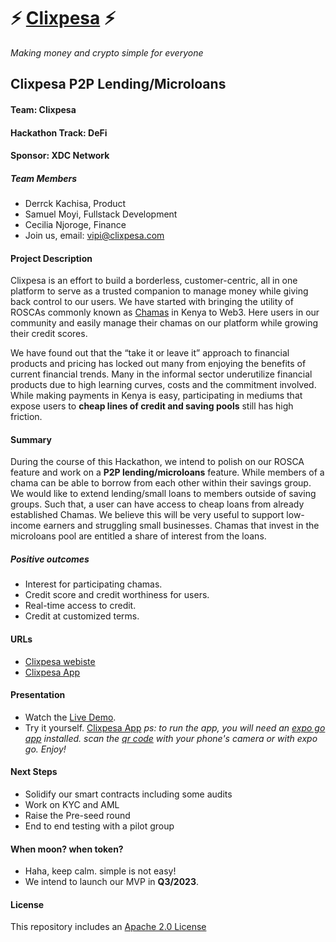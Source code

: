 # ⚡ [Clixpesa](clixpesa.com) ⚡

_Making money and crypto simple for everyone_

## Clixpesa P2P Lending/Microloans

#### Team: Clixpesa

#### Hackathon Track: DeFi
#### Sponsor: XDC Network

##### Team Members

- Derrck Kachisa, Product
- Samuel Moyi, Fullstack Development
- Cecilia Njoroge, Finance
- Join us, email: vipi@clixpesa.com

#### Project Description

Clixpesa is an effort to build a borderless, customer-centric, all in one platform to serve as a trusted companion to manage money while giving back control to our users. We have started with bringing the utility of ROSCAs commonly known as [Chamas](<https://en.wikipedia.org/wiki/Chama_(investment)>) in Kenya to Web3. Here users in our community and easily manage their chamas on our platform while growing their credit scores.

We have found out that the “take it or leave it” approach to financial products and pricing has locked out many from enjoying the benefits of current financial trends. Many in the informal sector underutilize financial products due to high learning curves, costs and the commitment involved. While making payments in Kenya is easy, participating in mediums that expose users to **cheap lines of credit and saving pools** still has high friction.

#### Summary

During the course of this Hackathon, we intend to polish on our ROSCA feature and work on a **P2P lending/microloans** feature.
While members of a chama can be able to borrow from each other within their savings group. We would like to extend lending/small loans to members outside of saving groups. Such that, a user can have access to cheap loans from already established Chamas. We believe this will be very useful to support low-income earners and struggling small businesses. Chamas that invest in the microloans pool are entitled a share of interest from the loans.

##### Positive outcomes

- Interest for participating chamas.
- Credit score and credit worthiness for users.
- Real-time access to credit.
- Credit at customized terms.

#### URLs

- [Clixpesa webiste](clixpesa.com)
- [Clixpesa App](https://expo.dev/@kachdn/clix-consensus?serviceType=classic&distribution=expo-go)

#### Presentation

- Watch the [Live Demo](https://youtu.be/zrspj_y1zNA).
- Try it yourself. [Clixpesa App](https://expo.dev/@kachdn/clix-consensus?serviceType=classic&distribution=expo-go)
_ps: to run the app, you will need an [expo go app](https://expo.dev/client) installed._
  _scan the [qr code](https://expo.dev/@kachdn/clix-consensus?serviceType=classic&distribution=expo-go) with your phone's camera or with expo go. Enjoy!_

#### Next Steps

- Solidify our smart contracts including some audits
- Work on KYC and AML
- Raise the Pre-seed round
- End to end testing with a pilot group

#### When moon? when token?

- Haha, keep calm. simple is not easy!
- We intend to launch our MVP in **Q3/2023**.

#### License

This repository includes an [Apache 2.0 License](https://choosealicense.com/licenses/apache-2.0/)
